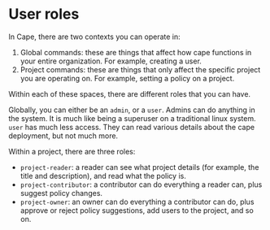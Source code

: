 # User roles

In Cape, there are two contexts you can operate in:

 1. Global commands: these are things that affect how cape functions in your entire organization. For example, creating a user.
 2. Project commands: these are things that only affect the specific project you are operating on. For example, setting a policy on a project.
 
 Within each of these spaces, there are different roles that you can have.

 Globally, you can either be an `admin`, or a `user`. Admins can do anything in the system. It is much like
 being a superuser on a traditional linux system. `user` has much less access. They can read various details
 about the cape deployment, but not much more.

 Within a project, there are three roles:

 * `project-reader`: a reader can see what project details (for example, the title and description), and read what the policy is.
 * `project-contributor`: a contributor can do everything a reader can, plus suggest policy changes.
 * `project-owner`: an owner can do everything a contributor can do, plus approve or reject policy suggestions, add users to the project, and so on.